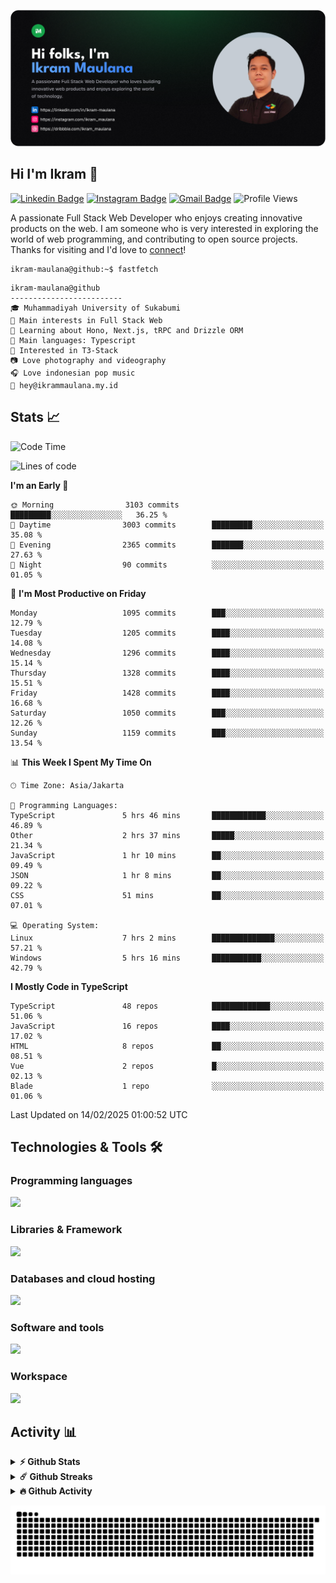 ![IkramBanner](ikrambanner.png)

## Hi I'm Ikram 👋

[![Linkedin Badge](https://img.shields.io/badge/-ikram--maulana-blue?style=flat&logo=Linkedin&logoColor=white&link=https://links.ikrammaulana.my.id/s/linkedin)](https://links.ikrammaulana.my.id/s/linkedin)
[![Instagram Badge](https://img.shields.io/badge/-@ikram__maulana-purple?style=flat&logo=instagram&logoColor=white&link=https://links.ikrammaulana.my.id/s/instagram)](https://links.ikrammaulana.my.id/s/instagram)
[![Gmail Badge](https://img.shields.io/badge/-ikrammaulana-c14438?style=flat&logo=Gmail&logoColor=white&link=https://links.ikrammaulana.my.id/s/email)](mailto:hey@ikram.is-a.dev)
![Profile Views](https://komarev.com/ghpvc/?username=Ikram-Maulana)

A passionate Full Stack Web Developer who enjoys creating innovative products on the web. I am someone who is very interested in exploring the world of web programming, and contributing to open source projects. Thanks for visiting and I'd love to [connect](https://links.ikrammaulana.my.id/s/linkedin)!

```console
ikram-maulana@github:~$ fastfetch
```

```console
ikram-maulana@github
-------------------------
🎓 Muhammadiyah University of Sukabumi
🔎 Main interests in Full Stack Web
🌱 Learning about Hono, Next.js, tRPC and Drizzle ORM
🌟 Main languages: Typescript
🚩 Interested in T3-Stack
📷 Love photography and videography
🎧 Love indonesian pop music
📧 hey@ikrammaulana.my.id
```

## Stats 📈

<!--START_SECTION:waka-->
![Code Time](http://img.shields.io/badge/Code%20Time-2%2C375%20hrs%2039%20mins-blue)

![Lines of code](https://img.shields.io/badge/From%20Hello%20World%20I%27ve%20Written-13.3%20million%20lines%20of%20code-blue)

**I'm an Early 🐤** 

```text
🌞 Morning                3103 commits        █████████░░░░░░░░░░░░░░░░   36.25 % 
🌆 Daytime                3003 commits        █████████░░░░░░░░░░░░░░░░   35.08 % 
🌃 Evening                2365 commits        ███████░░░░░░░░░░░░░░░░░░   27.63 % 
🌙 Night                  90 commits          ░░░░░░░░░░░░░░░░░░░░░░░░░   01.05 % 
```
📅 **I'm Most Productive on Friday** 

```text
Monday                   1095 commits        ███░░░░░░░░░░░░░░░░░░░░░░   12.79 % 
Tuesday                  1205 commits        ████░░░░░░░░░░░░░░░░░░░░░   14.08 % 
Wednesday                1296 commits        ████░░░░░░░░░░░░░░░░░░░░░   15.14 % 
Thursday                 1328 commits        ████░░░░░░░░░░░░░░░░░░░░░   15.51 % 
Friday                   1428 commits        ████░░░░░░░░░░░░░░░░░░░░░   16.68 % 
Saturday                 1050 commits        ███░░░░░░░░░░░░░░░░░░░░░░   12.26 % 
Sunday                   1159 commits        ███░░░░░░░░░░░░░░░░░░░░░░   13.54 % 
```


📊 **This Week I Spent My Time On** 

```text
🕑︎ Time Zone: Asia/Jakarta

💬 Programming Languages: 
TypeScript               5 hrs 46 mins       ████████████░░░░░░░░░░░░░   46.89 % 
Other                    2 hrs 37 mins       █████░░░░░░░░░░░░░░░░░░░░   21.34 % 
JavaScript               1 hr 10 mins        ██░░░░░░░░░░░░░░░░░░░░░░░   09.49 % 
JSON                     1 hr 8 mins         ██░░░░░░░░░░░░░░░░░░░░░░░   09.22 % 
CSS                      51 mins             ██░░░░░░░░░░░░░░░░░░░░░░░   07.01 % 

💻 Operating System: 
Linux                    7 hrs 2 mins        ██████████████░░░░░░░░░░░   57.21 % 
Windows                  5 hrs 16 mins       ███████████░░░░░░░░░░░░░░   42.79 % 
```

**I Mostly Code in TypeScript** 

```text
TypeScript               48 repos            █████████████░░░░░░░░░░░░   51.06 % 
JavaScript               16 repos            ████░░░░░░░░░░░░░░░░░░░░░   17.02 % 
HTML                     8 repos             ██░░░░░░░░░░░░░░░░░░░░░░░   08.51 % 
Vue                      2 repos             █░░░░░░░░░░░░░░░░░░░░░░░░   02.13 % 
Blade                    1 repo              ░░░░░░░░░░░░░░░░░░░░░░░░░   01.06 % 
```




 Last Updated on 14/02/2025 01:00:52 UTC
<!--END_SECTION:waka-->

## Technologies & Tools 🛠️

### Programming languages

<a href="https://skillicons.dev">
<img src="https://skillicons.dev/icons?i=html,css,sass,js,ts,php,py" />
</a>

### Libraries & Framework

<a href="https://skillicons.dev">
<img src="https://skillicons.dev/icons?i=react,vue,next,laravel,express,tailwind,bootstrap">
</a>

### Databases and cloud hosting

<a href="https://skillicons.dev">
<img src="https://skillicons.dev/icons?i=sqlite,mysql,postgresql,redis,vercel,cloudflare" />
</a>

### Software and tools

<a href="https://skillicons.dev">
<img src="https://skillicons.dev/icons?i=github,vscode,postman,figma&perline=11" />
</a>

### Workspace

<a href="https://skillicons.dev">
<img src="https://skillicons.dev/icons?i=apple,ubuntu,windows&perline=11" />
</a>

## Activity 📊

<details>
  <summary><b>⚡ Github Stats</b></summary>

  <br />
  <img height="180em" src="https://github-readme-stats-eight-theta.vercel.app/api?username=ikram-maulana&show_icons=true&hide_border=true&&count_private=true&include_all_commits=true" />
  <img height="180em" src="https://github-readme-stats-eight-theta.vercel.app/api/top-langs/?username=ikram-maulana&show_icons=true&hide_border=true&layout=compact&langs_count=8"/>
</details>

<details>
  <summary><b>☄️ Github Streaks</b></summary>

  <br />
  <img height="180em" src="https://github-readme-streak-stats.herokuapp.com/?user=ikram-maulana&hide_border=true" />
</details>

<details>
  <summary><b>🔥 Github Activity</b></summary>

  <br />
  <img height="180em" src="https://github-readme-activity-graph.vercel.app/graph?username=ikram-maulana&theme=github-light" />
</details>

![snake gif](https://github.com/ikram-maulana/ikram-maulana/blob/output/github-snake.svg)
